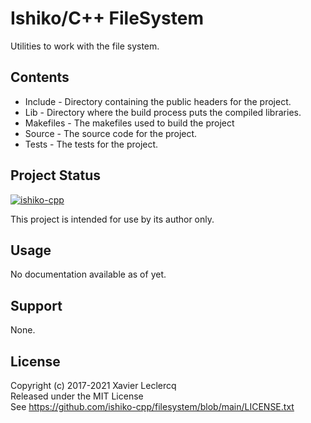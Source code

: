 # Ishiko/C++ FileSystem

Utilities to work with the file system.

## Contents

- Include - Directory containing the public headers for the project.
- Lib - Directory where the build process puts the compiled libraries.
- Makefiles - The makefiles used to build the project
- Source - The source code for the project.
- Tests - The tests for the project.

## Project Status

[![ishiko-cpp](https://circleci.com/gh/ishiko-cpp/filesystem.svg?style=shield)](https://circleci.com/gh/ishiko-cpp/filesystem)

This project is intended for use by its author only.

## Usage

No documentation available as of yet.

## Support

None.

## License

Copyright (c) 2017-2021 Xavier Leclercq\
Released under the MIT License\
See https://github.com/ishiko-cpp/filesystem/blob/main/LICENSE.txt
